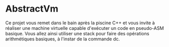 # AbstractVm

Ce projet vous remet dans le bain après la piscine C++ et vous invite à réaliser une machine virtuelle capable d'exécuter un code en pseudo-ASM basique.
Vous allez ainsi utiliser une stack pour faire des opérations arithmétiques basiques, à l'instar de la commande dc.
